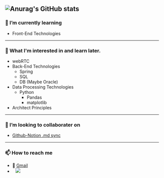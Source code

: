 ![Anurag's GitHub stats](https://github-readme-stats.vercel.app/api?username=back1ash&theme=dark&show_icons=true)
---

### 🌱 I’m currently learning

- Front-End Technologies
---

### 🤔 What I'm interested in and learn later.

- webRTC
- Back-End Technologies
  - Spring
  - SQL
  - DB (Maybe Oracle)
- Data Processing Technologies
  - Python
    - Pandas
    - matplotlib
- Architect Principles

---

### 👯 I’m looking to collaborater on

- [Github-Notion .md sync](https://back1ash.notion.site/Notion-Github-MD-4896a6fd83f14bd48e53133fe9a231d2)

---

### 📫 How to reach me

- 📩 [Gmail](Mailto:teamforhj@gmail.com)
- <a href="https://www.instagram.com/give_a_tooth/">
      <img 
          src="http://img.shields.io/badge/222222?style=flat&logo=Instagram&link=https://www.instagram.com/give_a_tooth/"
          style="height : auto; margin-left : 10px; margin-right : 10px;"/>
  </a>
